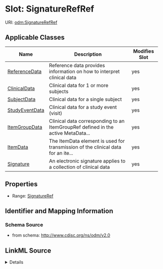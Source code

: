 # Slot: SignatureRefRef

URI: [odm:SignatureRefRef](http://www.cdisc.org/ns/odm/v2.0/SignatureRefRef)



<!-- no inheritance hierarchy -->




## Applicable Classes

| Name | Description | Modifies Slot |
| --- | --- | --- |
[ReferenceData](ReferenceData.md) | Reference data provides information on how to interpret clinical data |  yes  |
[ClinicalData](ClinicalData.md) | Clinical data for 1 or more subjects |  yes  |
[SubjectData](SubjectData.md) | Clinical data for a single subject |  yes  |
[StudyEventData](StudyEventData.md) | Clinical data for a study event (visit) |  yes  |
[ItemGroupData](ItemGroupData.md) | Clinical data corresponding to an ItemGroupRef defined in the active MetaData... |  yes  |
[ItemData](ItemData.md) | The ItemData element is used for transmission of the clinical data for an ite... |  yes  |
[Signature](Signature.md) | An electronic signature applies to a collection of clinical data |  yes  |







## Properties

* Range: [SignatureRef](SignatureRef.md)





## Identifier and Mapping Information







### Schema Source


* from schema: http://www.cdisc.org/ns/odm/v2.0




## LinkML Source

<details>
```yaml
name: SignatureRefRef
from_schema: http://www.cdisc.org/ns/odm/v2.0
rank: 1000
identifier: false
alias: SignatureRefRef
domain_of:
- ReferenceData
- ClinicalData
- SubjectData
- StudyEventData
- ItemGroupData
- ItemData
- Signature
range: SignatureRef

```
</details>